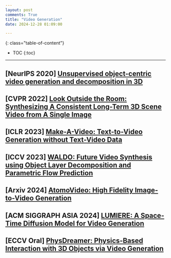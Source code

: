 ```yaml
---
layout: post
comments: True
title: "Video Generation"
date: 2024-12-28 01:09:00

---
```


<!--more-->

{: class="table-of-content"}
* TOC
{:toc}

---

## \[**NeurIPS 2020**\] [Unsupervised object-centric video generation and decomposition in 3D](https://www.pmh47.net/o3v/)

## \[**CVPR 2022**\] [Look Outside the Room: Synthesizing A Consistent Long-Term 3D Scene Video from A Single Image](https://xrenaa.github.io/look-outside-room/)

## \[**ICLR 2023**\] [Make-A-Video: Text-to-Video Generation without Text-Video Data](https://makeavideo.studio/)

## \[**ICCV 2023**\] [WALDO: Future Video Synthesis using Object Layer Decomposition and Parametric Flow Prediction](https://16lemoing.github.io/waldo/)

## \[**Arxiv 2024**\] [AtomoVideo: High Fidelity Image-to-Video Generation](https://atomo-video.github.io/)

## \[**ACM SIGGRAPH ASIA 2024**\] [LUMIERE: A Space-Time Diffusion Model for Video Generation](https://lumiere-video.github.io/)

## \[**ECCV Oral**\] [PhysDreamer: Physics-Based Interaction with 3D Objects via Video Generation](https://physdreamer.github.io/)
